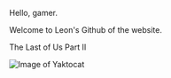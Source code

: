 Hello, gamer.

Welcome to Leon's Github of the website.


The Last of Us Part II

![Image of Yaktocat](https://d2skuhm0vrry40.cloudfront.net/2020/articles/2020-02-11-14-55/-1581432924636.jpg/EG11/thumbnail/750x422/format/jpg/quality/60
)
